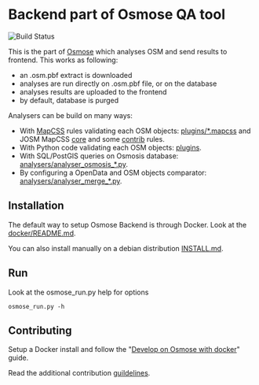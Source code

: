 # Backend part of Osmose QA tool

![Build Status](https://api.travis-ci.com/osm-fr/osmose-backend.svg?branch=master)

This is the part of [Osmose](http://osmose.openstreetmap.fr) which analyses OSM
and send results to frontend. This works as following:

  - an .osm.pbf extract is downloaded
  - analyses are run directly on .osm.pbf file, or on the database
  - analyses results are uploaded to the frontend
  - by default, database is purged

Analysers can be build on many ways:

  - With [MapCSS](https://josm.openstreetmap.de/wiki/Help/Styles/MapCSSImplementation) rules validating each OSM objects: [plugins/*.mapcss](plugins) and JOSM MapCSS [core](https://josm.openstreetmap.de/browser/josm/trunk/resources/data/validator/) and some [contrib](https://josm.openstreetmap.de/wiki/Rules) rules.
  - With Python code validating each OSM objects: [plugins](plugins).
  - With SQL/PostGIS queries on Osmosis database: [analysers/analyser_osmosis_*.py](analysers).
  - By configuring a OpenData and OSM objects comparator: [analysers/analyser_merge_*.py](analysers).

## Installation

The default way to setup Osmose Backend is through Docker. Look at the
[docker/README.md](docker/README.md).

You can also install manually on a debian distribution [INSTALL.md](INSTALL.md).

## Run

Look at the osmose_run.py help for options
```
osmose_run.py -h
```

## Contributing

Setup a Docker install and follow the
"[Develop on Osmose with docker](docker/README.md#develop-on-osmose-with-docker)"
guide.

Read the additional contribution [guildelines](CONTRIBUTING.md).
